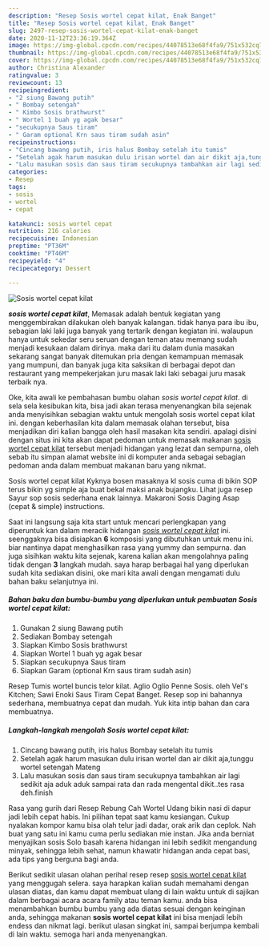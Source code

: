 ```yaml
---
description: "Resep Sosis wortel cepat kilat, Enak Banget"
title: "Resep Sosis wortel cepat kilat, Enak Banget"
slug: 2497-resep-sosis-wortel-cepat-kilat-enak-banget
date: 2020-11-12T23:36:19.364Z
image: https://img-global.cpcdn.com/recipes/44078513e68f4fa9/751x532cq70/sosis-wortel-cepat-kilat-foto-resep-utama.jpg
thumbnail: https://img-global.cpcdn.com/recipes/44078513e68f4fa9/751x532cq70/sosis-wortel-cepat-kilat-foto-resep-utama.jpg
cover: https://img-global.cpcdn.com/recipes/44078513e68f4fa9/751x532cq70/sosis-wortel-cepat-kilat-foto-resep-utama.jpg
author: Christina Alexander
ratingvalue: 3
reviewcount: 13
recipeingredient:
- "2 siung Bawang putih"
- " Bombay setengah"
- " Kimbo Sosis brathwurst"
- " Wortel 1 buah yg agak besar"
- "secukupnya Saus tiram"
- " Garam optional Krn saus tiram sudah asin"
recipeinstructions:
- "Cincang bawang putih, iris halus Bombay setelah itu tumis"
- "Setelah agak harum masukan dulu irisan wortel dan air dikit aja,tunggu wortel setengah Mateng"
- "Lalu masukan sosis dan saus tiram secukupnya tambahkan air lagi sedikit aja aduk aduk sampai rata dan rada mengental dikit..tes rasa deh.finish"
categories:
- Resep
tags:
- sosis
- wortel
- cepat

katakunci: sosis wortel cepat 
nutrition: 216 calories
recipecuisine: Indonesian
preptime: "PT36M"
cooktime: "PT46M"
recipeyield: "4"
recipecategory: Dessert

---
```



![Sosis wortel cepat kilat](https://img-global.cpcdn.com/recipes/44078513e68f4fa9/751x532cq70/sosis-wortel-cepat-kilat-foto-resep-utama.jpg)

<b><i>sosis wortel cepat kilat</i></b>, Memasak adalah bentuk kegiatan yang menggembirakan dilakukan oleh banyak kalangan. tidak hanya para ibu ibu, sebagian laki laki juga banyak yang tertarik dengan kegiatan ini. walaupun hanya untuk sekedar seru seruan dengan teman atau memang sudah menjadi kesukaan dalam dirinya. maka dari itu dalam dunia masakan sekarang sangat banyak ditemukan pria dengan kemampuan memasak yang mumpuni, dan banyak juga kita saksikan di berbagai depot dan restaurant yang mempekerjakan juru masak laki laki sebagai juru masak terbaik nya.

Oke, kita awali ke pembahasan bumbu olahan <i>sosis wortel cepat kilat</i>. di sela sela kesibukan kita, bisa jadi akan terasa menyenangkan bila sejenak anda menyisihkan sebagian waktu untuk mengolah sosis wortel cepat kilat ini. dengan keberhasilan kita dalam memasak olahan tersebut, bisa menjadikan diri kalian bangga oleh hasil masakan kita sendiri. apalagi disini dengan situs ini kita akan dapat pedoman untuk memasak makanan <u>sosis wortel cepat kilat</u> tersebut menjadi hidangan yang lezat dan sempurna, oleh sebab itu simpan alamat website ini di komputer anda sebagai sebagian pedoman anda dalam membuat makanan baru yang nikmat.

Sosis wortel cepat kilat Kyknya bosen masaknya kl sosis cuma di bikin SOP terus bikin yg simple aja buat bekal maksi anak bujangku. Lihat juga resep Sayur sop sosis sederhana enak lainnya. Makaroni Sosis Daging Asap (cepat &amp; simple) instructions.


Saat ini langsung saja kita start untuk mencari perlengkapan yang diperuntuk kan dalam meracik hidangan <u><i>sosis wortel cepat kilat</i></u> ini. seenggaknya bisa disiapkan <b>6</b> komposisi yang dibutuhkan untuk menu ini. biar nantinya dapat menghasilkan rasa yang yummy dan sempurna. dan juga sisihkan waktu kita sejenak, karena kalian akan mengolahnya paling tidak dengan <b>3</b> langkah mudah. saya harap berbagai hal yang diperlukan sudah kita sediakan disini, oke mari kita awali dengan mengamati dulu bahan baku selanjutnya ini.

<!--inarticleads1-->

##### Bahan baku dan bumbu-bumbu yang diperlukan untuk pembuatan Sosis wortel cepat kilat:

1. Gunakan 2 siung Bawang putih
1. Sediakan  Bombay setengah
1. Siapkan  Kimbo Sosis brathwurst
1. Siapkan  Wortel 1 buah yg agak besar
1. Siapkan secukupnya Saus tiram
1. Siapkan  Garam (optional Krn saus tiram sudah asin)


Resep Tumis wortel buncis telor kilat. Aglio Oglio Penne Sosis. oleh Vel&#39;s Kitchen; Sawi Enoki Saus Tiram Cepat Banget. Resep sop ini bahannya sederhana, membuatnya cepat dan mudah. Yuk kita intip bahan dan cara membuatnya. 

<!--inarticleads2-->

##### Langkah-langkah mengolah Sosis wortel cepat kilat:

1. Cincang bawang putih, iris halus Bombay setelah itu tumis
1. Setelah agak harum masukan dulu irisan wortel dan air dikit aja,tunggu wortel setengah Mateng
1. Lalu masukan sosis dan saus tiram secukupnya tambahkan air lagi sedikit aja aduk aduk sampai rata dan rada mengental dikit..tes rasa deh.finish


Rasa yang gurih dari Resep Rebung Cah Wortel Udang bikin nasi di dapur jadi lebih cepat habis. Ini pilihan tepat saat kamu kesiangan. Cukup nyalakan kompor kamu bisa olah telur jadi dadar, orak arik dan ceplok. Nah buat yang satu ini kamu cuma perlu sediakan mie instan. Jika anda berniat menyajikan sosis Solo basah karena hidangan ini lebih sedikit mengandung minyak, sehingga lebih sehat, namun khawatir hidangan anda cepat basi, ada tips yang berguna bagi anda. 

Berikut sedikit ulasan olahan perihal resep resep <u>sosis wortel cepat kilat</u> yang menggugah selera. saya harapkan kalian sudah memahami dengan ulasan diatas, dan kamu dapat membuat ulang di lain waktu untuk di sajikan dalam berbagai acara acara family atau teman kamu. anda bisa menambahkan bumbu bumbu yang ada diatas sesuai dengan keinginan anda, sehingga makanan <b>sosis wortel cepat kilat</b> ini bisa menjadi lebih endess dan nikmat lagi. berikut ulasan singkat ini, sampai berjumpa kembali di lain waktu. semoga hari anda menyenangkan.
